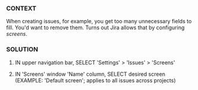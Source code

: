 ### CONTEXT 

When creating issues, for example, you get too many unnecessary fields to fill. You'd want to remove them. 
Turns out Jira allows that by configuring _screens_. 

### SOLUTION 

1. IN upper navigation bar, SELECT 'Settings' > 'Issues' > 'Screens'

2. IN 'Screens' window 'Name' column, SELECT desired screen (EXAMPLE: 'Default screen'; applies to all issues across projects)
